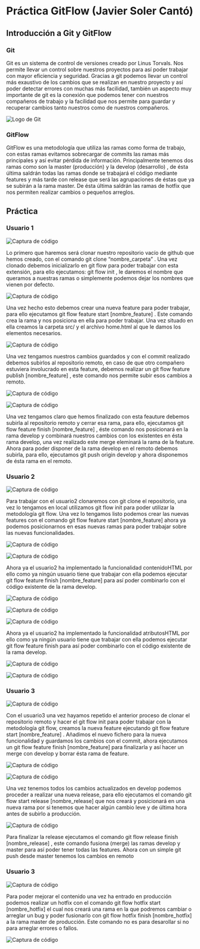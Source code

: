 # Práctica GitFlow (Javier Soler Cantó)

## Introducción a Git y GitFlow

### Git

Git es un sistema de control de versiones creado por Linus Torvals. Nos permite llevar un control sobre nuestros proyectos para así poder trabajar con mayor eficiencia y seguridad. Gracias a git podemos llevar un control más exaustivo de los cambios que se realizan en nuestro proyecto y así poder detectar errores con muchas más facilidad, también un aspecto muy importante de git es la conexión que podemos tener con nuestros compañeros de trabajo y la facilidad que nos permite para guardar y recuperar cambios tanto nuestros como de nuestros compañeros.

![Logo de Git](/images/gitlogo.png)

### GitFlow

GitFlow es una metodología que utiliza las ramas como forma de trabajo, con estas ramas evitamos sobrecargar de commits las ramas más principales y así evitar pérdida de información. Principalmente tenemos dos ramas como son la master (producción) y la develop (desarrollo) , de ésta última saldrán todas las ramas donde se trabajará el código mediante features y más tarde con release que será las agrupaciones de éstas que ya se subirán a la rama master. De ésta última saldrán las ramas de hotfix que nos permiten realizar cambios o pequeños arreglos.

## Práctica

### Usuario 1

![Captura de código](/images/img1.png)

Lo primero que haremos será clonar nuestro repositorio vacío de github que hemos creado, con el comando git clone “nombre_carpeta” . Una vez clonado debemos inicializarlo en git flow para poder trabajar con esta extensión, para ello ejecutamos: git flow init , le daremos el nombre que queramos a nuestras ramas o simplemente podemos dejar los nombres que vienen por defecto. 

![Captura de código](/images/img2.png)

Una vez hecho esto debemos crear una nueva feature para poder trabajar, para ello ejecutamos git flow feature start [nombre_feature] . Este comando crea la rama y nos posiciona en ella para poder trabajar. Una vez situado en ella creamos la carpeta src/ y el archivo home.html al que le damos los elementos necesarios.

![Captura de código](/images/img3.png)

Una vez tengamos nuestros cambios guardados y con el commit realizado debemos subirlos al repositorio remoto, en caso de que otro compañero estuviera involucrado en esta feature, debemos realizar un git flow feature publish [nombre_feature] , este comando nos permite  subir esos cambios a remoto. 

![Captura de código](/images/img4.png)

![Captura de código](/images/img5.png)

Una vez tengamos claro que hemos finalizado con esta feauture debemos subirla al repositorio remoto y cerrar esa rama, para ello, ejecutamos git flow feature finish [nombre_feature] , éste comando nos posicionará en la rama develop y combinará nuestros cambios con los existentes en ésta rama develop, una vez realizado este merge eleminará la rama de la feature. Ahora para poder disponer de la rama develop en el remoto debemos subirla, para ello, ejecutamos git push origin develop y ahora disponemos de ésta rama en el remoto.

### Usuario 2

![Captura de código](/images/img6.png)

Para trabajar con el usuario2 clonaremos con git clone el repositorio, una vez lo tengamos en local utilizamos git flow init para poder utilizar la metodología git flow. Una vez lo tengamos listo podemos crear las nuevas features con el comando git flow feature start [nombre_feature] ahora ya podemos posicionarnos en esas nuevas ramas para poder trabajar sobre las nuevas funcionalidades.

![Captura de código](/images/img7.png)

![Captura de código](/images/img8.png)

Ahora ya el usuario2 ha implementado la funcionalidad contenidoHTML por ello como ya ningún usuario tiene que trabajar con ella podemos ejecutar git flow feature finish [nombre_feature] para así poder combinarlo con el código existente de la rama develop. 

![Captura de código](/images/img9.png)

![Captura de código](/images/img10.png)

![Captura de código](/images/img11.png)

Ahora ya el usuario2 ha implementado la funcionalidad atributosHTML por ello como ya ningún usuario tiene que trabajar con ella podemos ejecutar git flow feature finish para así poder combinarlo con el código existente de la rama develop.

![Captura de código](/images/img12.png)

![Captura de código](/images/img13.png)

### Usuario 3

![Captura de código](/images/img14.png)

Con el usuario3 una vez hayamos repetido el anterior proceso de clonar el repositorio remoto y hacer el git flow init para poder trabajar con la metodología git flow, creamos la nueva feature ejecutando git flow feature start [nombre_feature] . Añadimos el nuevo fichero para la nueva funcionalidad y guardamos los cambios con el commit, ahora ejecutamos un git flow feature finish [nombre_feature] para finalizarla y así hacer un merge con develop y borrar ésta rama de feature.

![Captura de código](/images/img15.png)

![Captura de código](/images/img16.png)

Una vez tenemos todos los cambios actualizados en develop podemos proceder a realizar una nueva release, para ello ejecutamos el comando git flow start release [nombre_release] que nos creará y posicionará en una nueva rama por si tenemos que hacer algún cambio leve y de última hora antes de subirlo a producción.

![Captura de código](/images/img17.png)

Para finalizar la release ejecutamos el comando git flow release finish [nombre_release] , este comando fusiona (merge) las ramas develop y master para así poder tener todas las features. Ahora con un simple git push desde master tenemos los cambios en remoto

### Usuario 3

![Captura de código](/images/img18.png)

Para poder mejorar el contenido una vez ha entrado en producción podemos realizar un hotfix con el comando git flow hotfix start [nombre_hotfix] el cual nos creará una rama en la que podremos cambiar o arreglar un bug y poder fusionarlo con git flow hotfix finish [nombre_hotfix] a la rama master de producción. Este comando no es para desarollar si no para arreglar errores o fallos.

![Captura de código](/images/img19.png)
